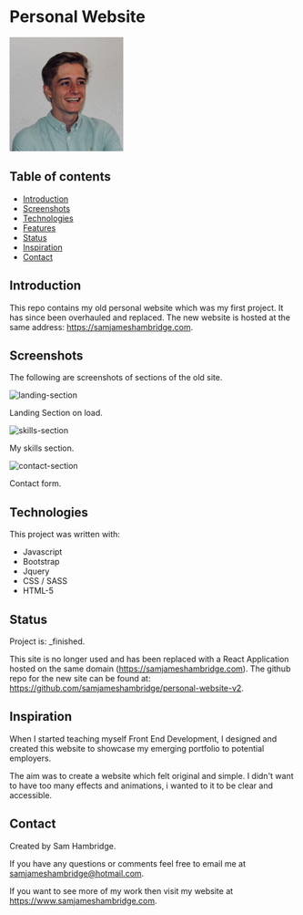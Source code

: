 # Personal Website

<img src="./img/profile-pic.jpg" width="200">

## Table of contents

- [Introduction](#introduction)
- [Screenshots](#screenshots)
- [Technologies](#technologies)
- [Features](#features)
- [Status](#status)
- [Inspiration](#inspiration)
- [Contact](#contact)

## Introduction

This repo contains my old personal website which was my first project. It has since been overhauled and replaced. The new website is hosted at the same address: https://samjameshambridge.com.

## Screenshots

The following are screenshots of sections of the old site.

![landing-section](https://github.com/samjameshambridge/Personal-Website/blob/screenshots/screenshots/landing-section.png)

Landing Section on load.

![skills-section](https://github.com/samjameshambridge/Personal-Website/blob/screenshots/screenshots/skills-section.png)

My skills section.

![contact-section](https://github.com/samjameshambridge/Personal-Website/blob/screenshots/screenshots/contact-section.png)

Contact form.

## Technologies

This project was written with:

- Javascript
- Bootstrap
- Jquery
- CSS / SASS
- HTML-5

## Status

Project is: \_finished.

This site is no longer used and has been replaced with a React Application hosted on the same domain (https://samjameshambridge.com). The github repo for the new site can be found at: https://github.com/samjameshambridge/personal-website-v2.

## Inspiration

When I started teaching myself Front End Development, I designed and created this website to showcase my emerging portfolio to potential employers.

The aim was to create a website which felt original and simple. I didn't want to have too many effects and animations, i wanted to it to be clear and accessible.

## Contact

Created by Sam Hambridge.

If you have any questions or comments feel free to email me at samjameshambridge@hotmail.com.

If you want to see more of my work then visit my website at https://www.samjameshambridge.com.
